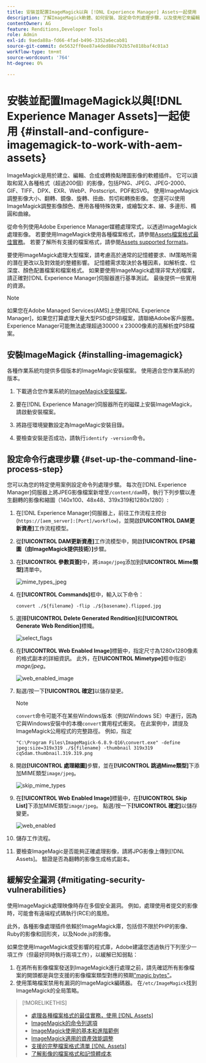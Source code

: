 ```yaml
---
title: 安裝並配置ImageMagick以與 [!DNL Experience Manager] Assets一起使用
description: 了解ImageMagick軟體、如何安裝、設定命令列處理步驟，以及使用它來編輯、撰寫和從影像產生縮圖。
contentOwner: AG
feature: Renditions,Developer Tools
role: Admin
exl-id: 9aeda88a-fd66-4fad-b496-3352a6ecab81
source-git-commit: de5632ff0ee87a4ded88e792b57e818baf4c01a3
workflow-type: tm+mt
source-wordcount: '764'
ht-degree: 0%

---
```


# 安裝並配置ImageMagick以與[!DNL Experience Manager Assets]一起使用 {#install-and-configure-imagemagick-to-work-with-aem-assets}

ImageMagick是用於建立、編輯、合成或轉換點陣圖影像的軟體插件。 它可以讀取和寫入各種格式（超過200個）的影像，包括PNG、JPEG、JPEG-2000、GIF、TIFF、DPX、EXR、WebP、Postscript、PDF和SVG。 使用ImageMagick調整影像大小、翻轉、鏡像、旋轉、扭曲、剪切和轉換影像。 您還可以使用ImageMagick調整影像顏色、應用各種特殊效果，或繪製文本、線、多邊形、橢圓和曲線。

從命令列使用Adobe Experience Manager媒體處理常式，以透過ImageMagick處理影像。 若要使用ImageMagick使用各種檔案格式，請參閱[Assets檔案格式最佳實務](assets-file-format-best-practices.md)。 若要了解所有支援的檔案格式，請參閱[Assets supported formats](assets-formats.md)。

要使用ImageMagick處理大型檔案，請考慮高於通常的記憶體要求、IM策略所需的潛在更改以及對效能的整體影響。 記憶體需求取決於各種因素，如解析度、位深度、顏色配置檔案和檔案格式。 如果要使用ImageMagick處理非常大的檔案，請正確對[!DNL Experience Manager]伺服器進行基準測試。 最後提供一些實用的資源。

>[!NOTE]
>
>如果您在Adobe Managed Services(AMS)上使用[!DNL Experience Manager]，如果您打算處理大量大型PSD或PSB檔案，請聯絡Adobe客戶服務。 Experience Manager可能無法處理超過30000 x 23000像素的高解析度PSB檔案。

## 安裝ImageMagick {#installing-imagemagick}

各種作業系統均提供多個版本的ImageMagic安裝檔案。 使用適合您作業系統的版本。

1. 下載適合您作業系統的[ImageMagick安裝檔案](https://www.imagemagick.org/script/download.php)。
1. 要在[!DNL Experience Manager]伺服器所在的磁碟上安裝ImageMagick，請啟動安裝檔案。

1. 將路徑環境變數設定為ImageMagic安裝目錄。
1. 要檢查安裝是否成功，請執行`identify -version`命令。

## 設定命令行處理步驟 {#set-up-the-command-line-process-step}

您可以為您的特定使用案例設定命令列處理步驟。 每次在[!DNL Experience Manager]伺服器上將JPEG影像檔案新增至`/content/dam`時，執行下列步驟以產生翻轉的影像和縮圖（140x100、48x48、319x319和1280x1280）:

1. 在[!DNL Experience Manager]伺服器上，前往工作流程主控台(`https://[aem_server]:[Port]/workflow`)，並開啟&#x200B;**[!UICONTROL DAM更新資產]**&#x200B;工作流程模型。
1. 從&#x200B;**[!UICONTROL DAM更新資產]**&#x200B;工作流模型中，開啟&#x200B;**[!UICONTROL EPS縮圖（由ImageMagick提供技術）]**&#x200B;步驟。
1. 在&#x200B;**[!UICONTROL 參數頁簽]**&#x200B;中，將`image/jpeg`添加到&#x200B;**[!UICONTROL Mime類型]**&#x200B;清單中。

   ![mime_types_jpeg](assets/mime_types_jpeg.png)

1. 在&#x200B;**[!UICONTROL Commands]**&#x200B;框中，輸入以下命令：

   `convert ./${filename} -flip ./${basename}.flipped.jpg`

1. 選擇&#x200B;**[!UICONTROL Delete Generated Rendition]**&#x200B;和&#x200B;**[!UICONTROL Generate Web Rendition]**&#x200B;標幟。

   ![select_flags](assets/select_flags.png)

1. 在&#x200B;**[!UICONTROL Web Enabled Image]**&#x200B;標籤中，指定尺寸為1280x1280像素的格式副本的詳細資訊。 此外，在&#x200B;**[!UICONTROL Mimetype]**&#x200B;框中指定i *mage/jpeg*。

   ![web_enabled_image](assets/web_enabled_image.png)

1. 點選/按一下&#x200B;**[!UICONTROL 確定]**&#x200B;以儲存變更。

   >[!NOTE]
   >
   >`convert`命令可能不在某些Windows版本（例如Windows SE）中運行，因為它與Windows安裝中的本機`convert`實用程式衝突。 在此案例中，請提及ImageMagick公用程式的完整路徑。 例如，指定
   >
   >`"C:\Program Files\ImageMagick-6.8.9-Q16\convert.exe" -define jpeg:size=319x319 ./${filename} -thumbnail 319x319 cq5dam.thumbnail.319.319.png`

1. 開啟&#x200B;**[!UICONTROL 處理縮圖]**&#x200B;步驟，並在&#x200B;**[!UICONTROL 跳過Mime類型]**&#x200B;下添加MIME類型`image/jpeg`。

   ![skip_mime_types](assets/skip_mime_types.png)

1. 在&#x200B;**[!UICONTROL Web Enabled Image]**&#x200B;標籤中，在&#x200B;**[!UICONTROL Skip List]**&#x200B;下添加MIME類型`image/jpeg`。 點選/按一下&#x200B;**[!UICONTROL 確定]**&#x200B;以儲存變更。

   ![web_enabled](assets/web_enabled.png)

1. 儲存工作流程。
1. 要檢查ImageMagic是否能夠正確處理影像，請將JPG影像上傳到[!DNL Assets]。 驗證是否為翻轉的影像生成格式副本。

## 緩解安全漏洞 {#mitigating-security-vulnerabilities}

使用ImageMagick處理映像時存在多個安全漏洞。 例如，處理使用者提交的影像時，可能會有遠端程式碼執行(RCE)的風險。

此外，各種影像處理插件依賴於ImageMagick庫，包括但不限於PHP的影像、Ruby的影像和回形夾，以及Node.js的影像。

如果您使用ImageMagick或受影響的程式庫，Adobe建議您透過執行下列至少一項工作（但最好同時執行兩項工作），以緩解已知弱點：

1. 在將所有影像檔案發送到ImageMagick進行處理之前，請先確認所有影像檔案的開頭都是與您支援的影像檔案類型對應的預期[&quot;magic bytes&quot;](https://en.wikipedia.org/wiki/List_of_file_signatures)。
1. 使用策略檔案禁用有漏洞的ImageMagick編碼器。 在`/etc/ImageMagick`找到ImageMagick的全局策略。

>[!MORELIKETHIS]
>
>* [處理各種檔案格式的最佳實務，使用 [!DNL Assets]](assets-file-format-best-practices.md)
>* [ImageMagick的命令列選項](https://www.imagemagick.org/script/command-line-options.php)
>* [ImageMagick使用的基本和進階範例](https://www.imagemagick.org/Usage/)
>* [ImageMagick適用的資產效能調整](performance-tuning-guidelines.md)
>* [支援的完整檔案格式清單 [!DNL Assets]](assets-formats.md)
>* [了解影像的檔案格式和記憶體成本](https://www.scantips.com/basics1d.html)

